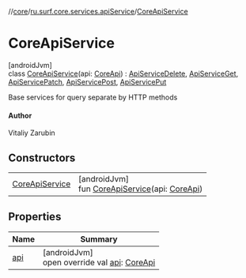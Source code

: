 //[core](../../../index.md)/[ru.surf.core.services.apiService](../index.md)/[CoreApiService](index.md)

# CoreApiService

[androidJvm]\
class [CoreApiService](index.md)(api: [CoreApi](../../ru.surf.core.services.api/-core-api/index.md)) : [ApiServiceDelete](../../ru.surf.core.services.apiService.impl/-api-service-delete/index.md), [ApiServiceGet](../../ru.surf.core.services.apiService.impl/-api-service-get/index.md), [ApiServicePatch](../../ru.surf.core.services.apiService.impl/-api-service-patch/index.md), [ApiServicePost](../../ru.surf.core.services.apiService.impl/-api-service-post/index.md), [ApiServicePut](../../ru.surf.core.services.apiService.impl/-api-service-put/index.md)

Base services for query separate by HTTP methods

#### Author

Vitaliy Zarubin

## Constructors

| | |
|---|---|
| [CoreApiService](-core-api-service.md) | [androidJvm]<br>fun [CoreApiService](-core-api-service.md)(api: [CoreApi](../../ru.surf.core.services.api/-core-api/index.md)) |

## Properties

| Name | Summary |
|---|---|
| [api](api.md) | [androidJvm]<br>open override val [api](api.md): [CoreApi](../../ru.surf.core.services.api/-core-api/index.md) |
